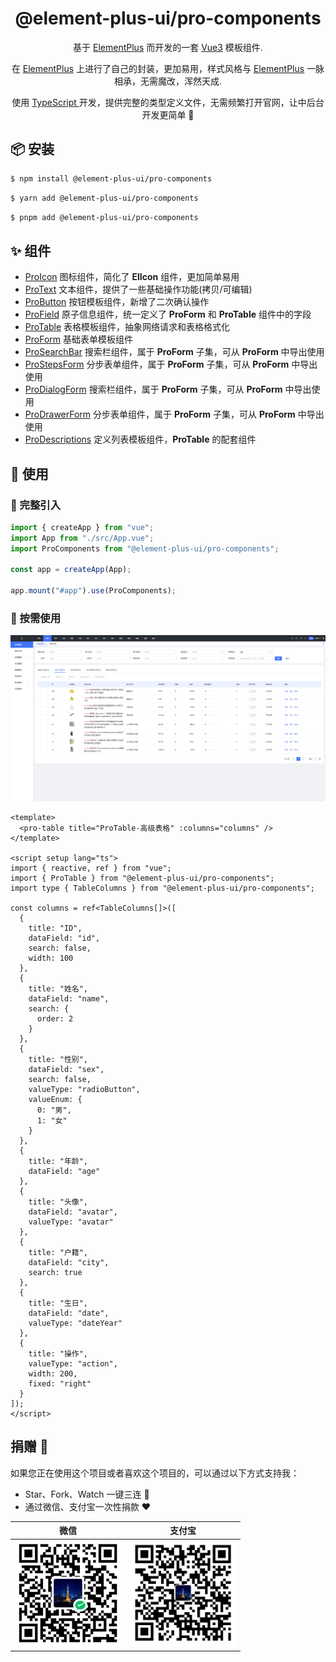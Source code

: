 <h1 align="center">@element-plus-ui/pro-components</h1>

<p align="center">基于 <a href="https://element-plus.org/zh-CN/">ElementPlus</a> 而开发的一套 <a href="https://cn.vuejs.org/">Vue3</a> 模板组件.</p>
<p align="center">在 <a href="https://element-plus.org/zh-CN/">ElementPlus</a> 上进行了自己的封装，更加易用，样式风格与 <a href="https://element-plus.org/zh-CN/">ElementPlus</a> 一脉相承，无需魔改，浑然天成.</p>
<p align="center">使用 <a href="https://www.typescriptlang.org/"> TypeScript </a>开发，提供完整的类型定义文件，无需频繁打开官网，让中后台开发更简单 💪</p>

## 📦 安装

```bash
$ npm install @element-plus-ui/pro-components
```

```bash
$ yarn add @element-plus-ui/pro-components
```

```bash
$ pnpm add @element-plus-ui/pro-components
```

## ✨ 组件

- [ProIcon](https://www.npmjs.com/package/@element-plus-ui/pro-icon) 图标组件，简化了 **ElIcon** 组件，更加简单易用
- [ProText](https://www.npmjs.com/package/@element-plus-ui/pro-text) 文本组件，提供了一些基础操作功能(拷贝/可编辑)
- [ProButton](https://www.npmjs.com/package/@element-plus-ui/pro-button) 按钮模板组件，新增了二次确认操作
- [ProField](https://www.npmjs.com/package/@element-plus-ui/pro-field) 原子信息组件，统一定义了 **ProForm** 和 **ProTable** 组件中的字段
- [ProTable](https://www.npmjs.com/package/@element-plus-ui/pro-table) 表格模板组件，抽象网络请求和表格格式化
- [ProForm](https://www.npmjs.com/package/@element-plus-ui/pro-form) 基础表单模板组件
- [ProSearchBar](https://www.npmjs.com/package/@element-plus-ui/pro-form) 搜索栏组件，属于 **ProForm** 子集，可从 **ProForm** 中导出使用
- [ProStepsForm](https://www.npmjs.com/package/@element-plus-ui/pro-form) 分步表单组件，属于 **ProForm** 子集，可从 **ProForm** 中导出使用
- [ProDialogForm](https://www.npmjs.com/package/@element-plus-ui/pro-form) 搜索栏组件，属于 **ProForm** 子集，可从 **ProForm** 中导出使用
- [ProDrawerForm](https://www.npmjs.com/package/@element-plus-ui/pro-form) 分步表单组件，属于 **ProForm** 子集，可从 **ProForm** 中导出使用
- [ProDescriptions](https://www.npmjs.com/package/@element-plus-ui/pro-descriptions) 定义列表模板组件，**ProTable** 的配套组件

## 🔨 使用

### 🚀 完整引入

```ts
import { createApp } from "vue";
import App from "./src/App.vue";
import ProComponents from "@element-plus-ui/pro-components";

const app = createApp(App);

app.mount("#app").use(ProComponents);
```

### 🚀 按需使用

<img src="https://github.com/Augenstern936/element-plus-pro/raw/master/docs/public/images/table_example/demo1.jpg"/>

```vue
<template>
  <pro-table title="ProTable-高级表格" :columns="columns" />
</template>

<script setup lang="ts">
import { reactive, ref } from "vue";
import { ProTable } from "@element-plus-ui/pro-components";
import type { TableColumns } from "@element-plus-ui/pro-components";

const columns = ref<TableColumns[]>([
  {
    title: "ID",
    dataField: "id",
    search: false,
    width: 100
  },
  {
    title: "姓名",
    dataField: "name",
    search: {
      order: 2
    }
  },
  {
    title: "性别",
    dataField: "sex",
    search: false,
    valueType: "radioButton",
    valueEnum: {
      0: "男",
      1: "女"
    }
  },
  {
    title: "年龄",
    dataField: "age"
  },
  {
    title: "头像",
    dataField: "avatar",
    valueType: "avatar"
  },
  {
    title: "户籍",
    dataField: "city",
    search: true
  },
  {
    title: "生日",
    dataField: "date",
    valueType: "dateYear"
  },
  {
    title: "操作",
    valueType: "action",
    width: 200,
    fixed: "right"
  }
]);
</script>
```

## 捐赠 🍵

如果您正在使用这个项目或者喜欢这个项目的，可以通过以下方式支持我：

- Star、Fork、Watch 一键三连 🚀
- 通过微信、支付宝一次性捐款 ❤

|                                        微信                                        |                                       支付宝                                       |
| :--------------------------------------------------------------------------------: | :--------------------------------------------------------------------------------: |
| <img src="https://github.com/Augenstern936/element-plus-pro/raw/master/docs/public/images/pay/weixin_pay-qrcode.jpg" alt="Wechat QRcode" width=170> | <img src="https://github.com/Augenstern936/element-plus-pro/raw/master/docs/public/images/pay/alipay-qrcode.jpg" alt="Alipay QRcode" width=170> |
